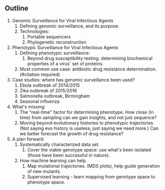 ## Outline

1. Genomic Surveillance for Viral Infectious Agents
    1. Defining genomic surveillance, and its purpose.
    1. Technologies:
        1.  Portable sequencers
        1.  Phylogenetic reconstruction
1. Phenotypic Surveillance for Viral Infectious Agents
    1. Defining phenotypic surveillance:
        1. Beyond drug susceptibility testing: determining biochemical properties of a virus' set of proteins.
    1. Most common use case: antibiotic drug resistance determination. (#citation required)
1. Case studies: where has genomic surveillance been used? 
    1. Ebola outbreak of 2014/2015
    1. Zika outbreak of 2015/2016
    1. Salmonella outbreak, Birmingham
    1. Seasonal influenza
1. What's missing:
    1. The "real-time" factor for determining phenotype. How close (in time) from sampling can we gain insights, and not just sequence?
    1. Moving beyond evolutionary histories to phenotypic trajectories. (Not saying evo history is useless; just saying we need more.) Can we better forecast the growth of drug resistance?
1. A plan forward:
    1. Systematically characterized data set.
        1. Cover the viable genotype space: use what's been isolated (those have been successful in nature).
    1. How machine learning can help.
        1. Map mutational trajectories. (MDS plots), help guide generation of new mutants.
        1. Supervised learning - learn mapping from genotype space to phenotype space.